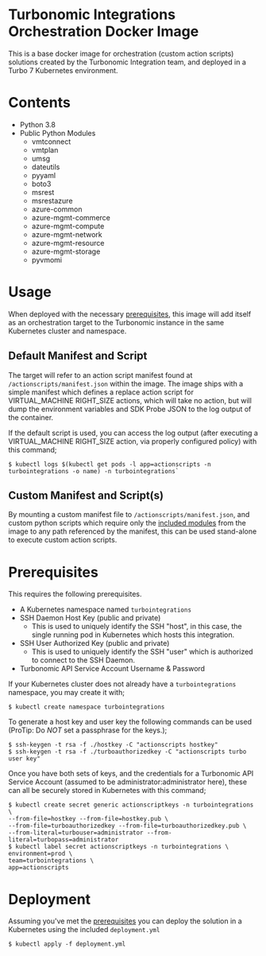 # Turbonomic Integrations Orchestration Docker Image
This is a base docker image for orchestration (custom action scripts) solutions created by the Turbonomic Integration team, and deployed in a Turbo 7 Kubernetes environment.

# Contents
* Python 3.8
* Public Python Modules
  * vmtconnect
  * vmtplan
  * umsg
  * dateutils
  * pyyaml
  * boto3
  * msrest
  * msrestazure
  * azure-common
  * azure-mgmt-commerce
  * azure-mgmt-compute
  * azure-mgmt-network
  * azure-mgmt-resource
  * azure-mgmt-storage
  * pyvmomi

# Usage
When deployed with the necessary [prerequisites](#prerequisites), this image will add itself as an orchestration target to the Turbonomic instance in the same Kubernetes cluster and namespace.

## Default Manifest and Script
The target will refer to an action script manifest found at `/actionscripts/manifest.json` within the image. The image ships with a simple manifest which defines a replace action script for VIRTUAL_MACHINE RIGHT_SIZE actions, which will take no action, but will dump the environment variables and SDK Probe JSON to the log output of the container.

If the default script is used, you can access the log output (after executing a VIRTUAL_MACHINE RIGHT_SIZE action, via properly configured policy) with this command;
```
$ kubectl logs $(kubectl get pods -l app=actionscripts -n turbointegrations -o name) -n turbointegrations`
```

## Custom Manifest and Script(s)
By mounting a custom manifest file to `/actionscripts/manifest.json`, and custom python scripts which require only the [included modules](#contents) from the image to any path referenced by the manifest, this can be used stand-alone to execute custom action scripts.

# Prerequisites

This requires the following prerequisites.
* A Kubernetes namespace named `turbointegrations`
* SSH Daemon Host Key (public and private)
  * This is used to uniquely identify the SSH "host", in this case, the single running pod in Kubernetes which hosts this integration.
* SSH User Authorized Key (public and private)
  * This is used to uniquely identify the SSH "user" which is authorized to connect to the SSH Daemon.
* Turbonomic API Service Account Username & Password

If your Kubernetes cluster does not already have a `turbointegrations` namespace, you may create it with;
```
$ kubectl create namespace turbointegrations
```

To generate a host key and user key the following commands can be used
(ProTip: Do *NOT* set a passphrase for the keys.);
```
$ ssh-keygen -t rsa -f ./hostkey -C "actionscripts hostkey"
$ ssh-keygen -t rsa -f ./turboauthorizedkey -C "actionscripts turbo user key"
```

Once you have both sets of keys, and the credentials for a Turbonomic API Service Account (assumed to be administrator:administrator here), these can all be securely stored in Kubernetes with this command;
```
$ kubectl create secret generic actionscriptkeys -n turbointegrations \
--from-file=hostkey --from-file=hostkey.pub \
--from-file=turboauthorizedkey --from-file=turboauthorizedkey.pub \
--from-literal=turbouser=administrator --from-literal=turbopass=administrator
$ kubectl label secret actionscriptkeys -n turbointegrations \
environment=prod \
team=turbointegrations \
app=actionscripts
```

# Deployment
Assuming you've met the [prerequisites](#prerequisites) you can deploy the solution in a Kubernetes using the included `deployment.yml`

`$ kubectl apply -f deployment.yml`
